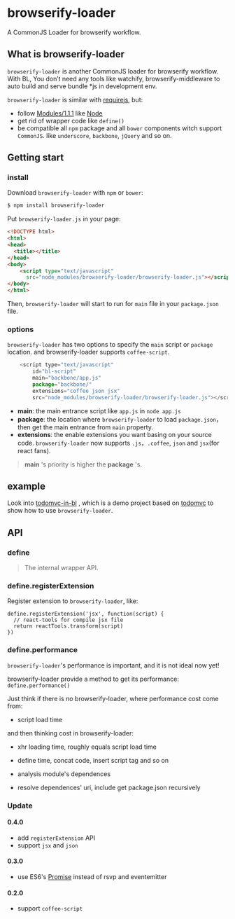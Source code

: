 browserify-loader
=================

A CommonJS Loader for browserify workflow.


## What is browserify-loader

`browserify-loader` is another CommonJS loader for  browserify workflow. With BL, You don’t need  any tools  like watchify, browserify-middleware to auto build and serve bundle *js in development env.

`browserify-loader` is similar  with [requirejs](http://requirejs.org/), but:

- follow [Modules/1.1.1](http://wiki.commonjs.org/wiki/Modules/1.1.1) like [Node](http://nodejs.org/)
- get rid of wrapper code like `define()`
- be compatible all `npm` package  and  all `bower` components witch support `CommonJS`. like `underscore`, `backbone`, `jQuery` and so on.

## Getting start

### install

Download `browserify-loader`  with `npm` or  `bower`:

```bash
$ npm install browserify-loader
```  

Put  `browserify-loader.js` in your page:

```html
<!DOCTYPE html>
<html>
<head>
  <title></title>
</head>
<body>
    <script type="text/javascript"
      src="node_modules/browserify-loader/browserify-loader.js"></script>
</body>
</html>
```

Then, `browserify-loader` will start to run for `main` file in your `package.json` file.

### options

`browserify-loader` has two options to specify the `main` script or `package` location. and browserify-loader supports `coffee-script`.

```javascript
    <script type="text/javascript"
        id="bl-script"
        main="backbone/app.js"
        package="backbone/"
        extensions="coffee json jsx"
        src="node_modules/browserify-loader/browserify-loader.js"></script>
```

- **main**: the main entrance script like `app.js` in `node app.js`
-  **package**:  the location where `browserify-loader` to load `package.json`， then get the main entrance from `main` property.
- **extensions**: the enable extensions you want basing on your source code.  `browserify-loader` now supports `.js`，`.coffee`, `json` and `jsx`(for react fans).

>  **main** 's  priority is higher the **package** 's.

## example

Look into [todomvc-in-bl](https://github.com/island205/todomvc-in-bl) , which is a demo project based on [todomvc](https://github.com/tastejs/todomvc) to show how to use `browserify-loader`.

## API

### define

> The internal wrapper API.

### define.registerExtension

Register extension to `browserify-loader`, like:

```
define.registerExtension('jsx', function(script) {
  // react-tools for compile jsx file
  return reactTools.transform(script)
})
```

### define.performance

`browserify-loader`'s performance is important, and it is not ideal now yet!

browserify-loader provide  a method to get its performance: `define.performance()`

Just think if there is no browserify-loader, where performance cost come from:

- script load time

and then thinking cost in browserify-loader: 

- xhr loading time,  roughly equals script load time

- define time, concat code, insert script tag and so on

- analysis module's dependences

- resolve dependences' uri, include get package.json recursively

### Update

#### 0.4.0

- add `registerExtension` API
- support `jsx` and `json`

#### 0.3.0

- use ES6's [Promise](https://developer.mozilla.org/en-US/docs/Web/JavaScript/Reference/Global_Objects/Promise) instead of rsvp and eventemitter

#### 0.2.0

- support `coffee-script`





